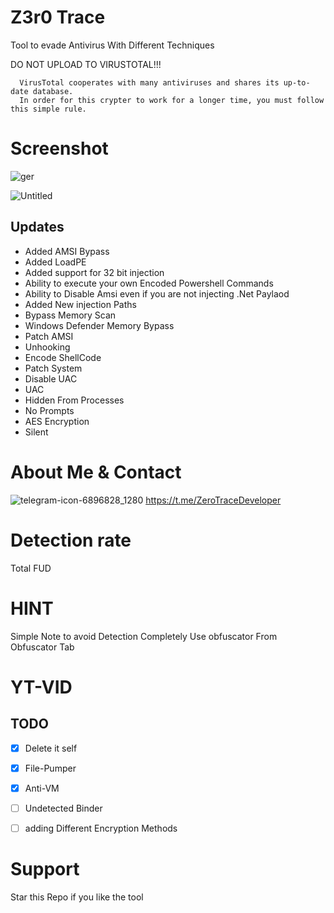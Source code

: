 # Z3r0 Trace
Tool to evade Antivirus With Different Techniques

DO NOT UPLOAD TO VIRUSTOTAL!!!
```
  VirusTotal cooperates with many antiviruses and shares its up-to-date database.
  In order for this crypter to work for a longer time, you must follow this simple rule.
```

# Screenshot

![ger](https://github.com/user-attachments/assets/ec286fc9-fb2b-4650-9058-81fe66bef9ab)

![Untitled](https://github.com/user-attachments/assets/43827380-1ef9-4362-b3af-07cc9199e965)


## Updates
- Added AMSI Bypass
- Added LoadPE
- Added support for  32 bit injection
- Ability to execute your own Encoded Powershell Commands
- Ability to Disable Amsi even if you are not injecting .Net Paylaod
- Added New injection Paths
- Bypass Memory Scan
- Windows Defender Memory Bypass
- Patch AMSI
- Unhooking
- Encode ShellCode
- Patch System
- Disable UAC
- UAC
- Hidden From Processes
- No Prompts
- AES Encryption
- Silent

# About Me & Contact
![telegram-icon-6896828_1280](https://github.com/NatsuCd/D3vN3x-Crypter/assets/170551599/216689d3-4770-49f9-a86e-822f8f7d63bf)
https://t.me/ZeroTraceDeveloper

# Detection rate 

Total FUD

 # HINT 
 
 Simple Note to avoid Detection Completely Use obfuscator From Obfuscator Tab
 
 # YT-VID
 
 
  ## TODO

- [x] Delete it self
- [x] File-Pumper 
- [x] Anti-VM
- [ ] Undetected Binder
- [ ] adding Different Encryption Methods 

 
 # Support 
 
 Star this Repo if you like the tool
 
